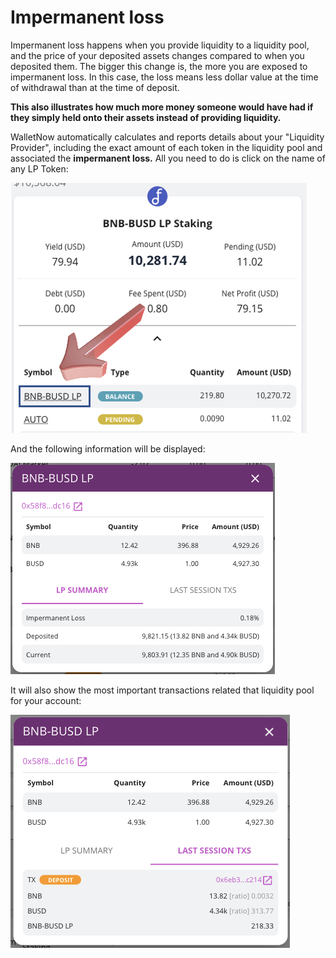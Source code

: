 # Impermanent loss

Impermanent loss happens when you provide liquidity to a liquidity pool, and the price of your deposited assets changes compared to when you deposited them. The bigger this change is, the more you are exposed to impermanent loss. In this case, the loss means less dollar value at the time of withdrawal than at the time of deposit.

**This also illustrates how much more money someone would have had if they simply held onto their assets instead of providing liquidity.**

WalletNow automatically calculates and reports details about your "Liquidity Provider", including the exact amount of each token in the liquidity pool and associated the **impermanent loss.** All you need to do is click on the name of any LP Token:

![Click on the LP Token name](../.gitbook/assets/image%20%2858%29.png)

And the following information will be displayed:

![LP Summary with Impermanent Loss](../.gitbook/assets/image%20%2838%29.png)

It will also show the most important transactions related that liquidity pool for your account:

![LP Transactions](../.gitbook/assets/image%20%2839%29.png)

